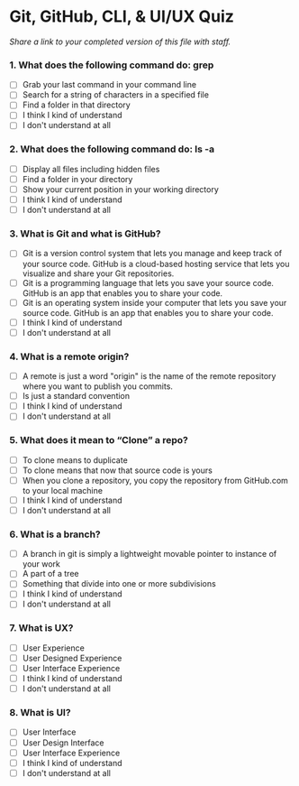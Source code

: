 # Git, GitHub, CLI, & UI/UX Quiz
_Share a link to your completed version of this file with staff._

### 1. What does the following command do: grep
- [ ] Grab your last command in your command line
- [ ] Search for a string of characters in a specified file
- [ ] Find a folder in that directory
- [ ] I think I kind of understand
- [ ] I don't understand at all

### 2. What does the following command do: ls -a
- [ ] Display all files including hidden files
- [ ] Find a folder in your directory
- [ ] Show your current position in your working directory
- [ ] I think I kind of understand
- [ ] I don't understand at all

### 3. What is Git and what is GitHub?
- [ ] Git is a version control system that lets you manage and keep track of your source code. GitHub is a cloud-based hosting service that lets you visualize and share your Git repositories.
- [ ] Git is a programming language that lets you save your source code. GitHub is an app that enables you to share your code.
- [ ] Git is an operating system inside your computer that lets you save your source code. GitHub is an app that enables you to share your code.
- [ ] I think I kind of understand
- [ ] I don't understand at all

### 4. What is a remote origin?
- [ ] A remote is just a word "origin" is the name of the remote repository where you want to publish you commits.
- [ ] Is just a standard convention
- [ ] I think I kind of understand
- [ ] I don't understand at all

### 5. What does it mean to “Clone” a repo?
- [ ] To clone means to duplicate
- [ ] To clone means that now that source code is yours
- [ ] When you clone a repository, you copy the repository from GitHub.com to your local machine
- [ ] I think I kind of understand
- [ ] I don't understand at all

### 6. What is a branch?
- [ ] A branch in git is simply a lightweight movable pointer to instance of your work
- [ ] A part of a tree
- [ ] Something that divide into one or more subdivisions
- [ ] I think I kind of understand
- [ ] I don't understand at all

### 7. What is UX?
- [ ] User Experience
- [ ] User Designed Experience
- [ ] User Interface Experience
- [ ] I think I kind of understand
- [ ] I don't understand at all

### 8. What is UI?
- [ ] User Interface
- [ ] User Design Interface
- [ ] User Interface Experience
- [ ] I think I kind of understand
- [ ] I don't understand at all
